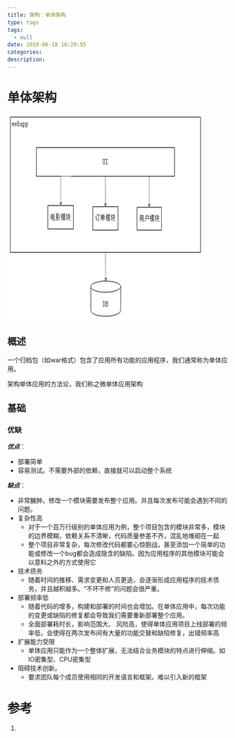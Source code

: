```yaml
---
title: 架构：单体架构
type: tags
tags:
  - null
date: 2019-06-18 16:29:55
categories:
description:
---
```


# 单体架构

​​![1560847670168](assets/1560847670168.png)

## 概述

一个归档包（如war格式）包含了应用所有功能的应用程序，我们通常称为单体应用。

架构单体应用的方法论，我们称之微单体应用架构

## 基础

### 优缺

***优点***：

- 部署简单
- 容易测试。不需要外部的依赖，直接就可以启动整个系统

***缺点***：

- 非常臃肿。修改一个模块需要发布整个应用。并且每次发布可能会遇到不同的问题。
- 复杂性高
  - 对于一个百万行级别的单体应用为例，整个项目包含的模块非常多，模块的边界模糊，依赖关系不清晰，代码质量参差不齐，混乱地堆砌在一起
  - 整个项目非常复杂，每次修改代码都要心惊胆战，甚至添加一个简单的功能或修改一个bug都会造成隐含的缺陷。因为应用程序的其他模块可能会以意料之外的方式使用它
- 技术债务
  - 随着时间的推移、需求变更和人员更迭，会逐渐形成应用程序的技术债务，并且越积越多。“不坏不修”的问题会很严重。
- 部署频率低
  - 随着代码的增多，构建和部署的时间也会增加。在单体应用中，每次功能的变更或缺陷的修复都会导致我们需要重新部署整个应用。
  - 全面部署耗时长，影响范围大、 风险高，使得单体应用项目上线部署的频率低，会使得在两次发布间有大量的功能交替和缺陷修复，出错频率高
- 扩展能力受限
  - 单体应用只能作为一个整体扩展，无法结合业务模块的特点进行伸缩。如IO密集型、CPU密集型
- 阻碍技术创新。
  - 要求团队每个成员使用相同的开发语言和框架。难以引入新的框架

# 参考 #

1. 
